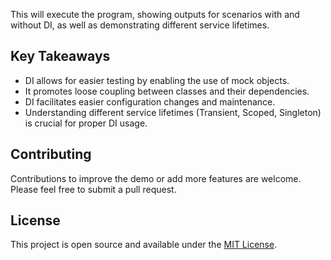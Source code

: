 This will execute the program, showing outputs for scenarios with and without DI, as well as demonstrating different service lifetimes.

## Key Takeaways

- DI allows for easier testing by enabling the use of mock objects.
- It promotes loose coupling between classes and their dependencies.
- DI facilitates easier configuration changes and maintenance.
- Understanding different service lifetimes (Transient, Scoped, Singleton) is crucial for proper DI usage.

## Contributing

Contributions to improve the demo or add more features are welcome. Please feel free to submit a pull request.

## License

This project is open source and available under the [MIT License](LICENSE).
